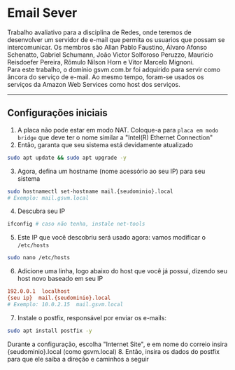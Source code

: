 # Email Sever

Trabalho avaliativo para a disciplina de Redes, onde teremos de desenvolver um servidor de e-mail que permita os usuarios que possam se intercomunicar. Os membros são Allan Pablo Faustino, Álvaro Afonso Schenatto, Gabriel Schumann, João Victor Solforoso Peruzzo, Maurício Reisdoefer Pereira, Rômulo Nilson Horn e Vitor Marcelo Mignoni. <br>
Para este trabalho, o domínio gsvm.com.br foi adquirido para servir como âncora do serviço de e-mail. Ao mesmo tempo, foram-se usados os serviços da Amazon Web Services como host dos serviços.

---

## Configurações iniciais

1. A placa não pode estar em modo NAT. Coloque-a para `placa em modo bridge` que deve ter o nome similar a "Intel(R) Ethernet Connection" 
2. Então, garanta que seu sistema está devidamente atualizado
```bash
sudo apt update && sudo apt upgrade -y
```
3. Agora, defina um hostname (nome acessório ao seu IP) para seu sistema
```bash
sudo hostnamectl set-hostname mail.{seudominio}.local
# Exemplo: mail.gsvm.local
```
4. Descubra seu IP
```bash
ifconfig # caso não tenha, instale net-tools
```
5. Este IP que você descobriu será usado agora: vamos modificar o `/etc/hosts`
```bash
sudo nano /etc/hosts
```
6. Adicione uma linha, logo abaixo do host que você já possui, dizendo seu host novo baseado em seu IP
```ini
192.0.0.1  localhost
{seu ip}  mail.{seudominio}.local
# Exemplo: 10.0.2.15  mail.gsvm.local
```
7. Instale o postfix, responsável por enviar os e-mails:
```bash
sudo apt install postfix -y
```
Durante a configuração, escolha "Internet Site", e em nome do correio insira {seudominio}.local (como gsvm.local)
8. Então, insira os dados do postfix para que ele saiba a direção e caminhos a seguir 

